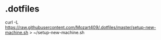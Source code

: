 # .dotfiles

curl -L https://raw.githubusercontent.com/Mozart409/.dotfiles/master/setup-new-machine.sh > ~/setup-new-machine.sh
